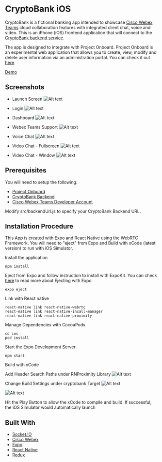 # CryptoBank iOS
CryptoBank is a fictional banking app intended to showcase [Cisco Webex Teams](https://www.webex.com/team-collaboration.html) cloud collaboration features with integrated client chat, voice and video. This is an iPhone (iOS) frontend application that will connect to the [CryptoBank backend service](https://github.com/ismailakkila/cryptobank-backend).

The app is designed to integrate with Project Onboard. Project Onboard is an experimental web application that allows you to create, view, modify and delete user information via an administration portal. You can check it out [here](https://github.com/ismailakkila/projectonboard).

[Demo](https://cryptobank-web.herokuapp.com)

## Screenshots
* Launch Screen
![Alt text](/screenshots/screenshot-launch.png?raw=true "Launch Screen")

* Login
![Alt text](/screenshots/screenshot-login.png?raw=true "Login")

* Dashboard
![Alt text](/screenshots/screenshot-dashboard.png?raw=true "Dashboard")

* Webex Teams Support
![Alt text](/screenshots/screenshot-webexteams.png?raw=true "Webex Teams Support")

* Voice Chat
![Alt text](/screenshots/screenshot-voicechat.png?raw=true "Voice Chat")

* Video Chat - Fullscreen
![Alt text](/screenshots/screenshot-videochat-fullscreen.png?raw=true "Video Chat - Fullscreen")

* Video Chat - Window
![Alt text](/screenshots/screenshot-videochat-pip.png?raw=true "Video Chat - Window")

## Prerequisites
You will need to setup the following:
* [Project Onboard](https://github.com/ismailakkila/projectonboard)
* [CryptoBank Backend](https://github.com/ismailakkila/cryptobank-backend)
* [Cisco Webex Teams Developer Account](https://developer.webex.com)

Modify src/backendUrl.js to specify your CryptoBank Backend URL.

## Installation Procedure

This App is created with Expo and React Native using the WebRTC Framework. You will need to "eject" from Expo and Build with xCode (latest version) to run with iOS Simulator.

Install the application
```
npm install
```

Eject from Expo and follow instruction to install with ExpoKit. You can check [here](https://docs.expo.io/versions/latest/expokit/eject/) to read more about Ejecting with Expo
```
expo eject
```

Link with React native
```
react-native link react-native-webrtc
react-native link react-native-incall-manager
react-native link react-native-proximity
```

Manage Dependencies with CocoaPods
```
cd ios
pod install
```

Start the Expo Development Server
```
npm start
```

Build with xCode

Add Header Search Paths under RNProximity Library
![Alt text](/screenshots/screenshot-rnProximity.png?raw=true "RNProximity")

Change Build Settings under cryptobank Target
![Alt text](/screenshots/screenshot-buildsettings-enablemodules.png?raw=true "Build Settings")

![Alt text](/screenshots/screenshot-buildsettings-bitcode.png?raw=true "Bitcode")

Hit the Play Button to allow the xCode to compile and build. If successful, the iOS Simulator would automatically launch


## Built With
* [Socket.IO](https://socket.io)
* [Cisco Webex](https://developer.webex.com)
* [Expo](https://expo.io)
* [React Native](https://facebook.github.io/react-native/)
* [Redux](https://redux.js.org)
